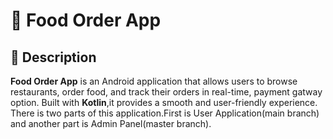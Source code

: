 # 🍔 Food Order App

## 📌 Description
**Food Order App** is an Android application that allows users to browse restaurants, order food, and track their orders in real-time, payment gatway option.
Built with **Kotlin**,it provides a smooth and user-friendly experience.
There is two parts of this application.First is User Application(main branch) and another part is Admin Panel(master branch).




